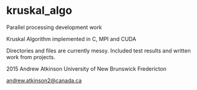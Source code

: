 # kruskal_algo
Parallel processing development work

Kruskal Algorithm implemented in C, MPI and CUDA

Directories and files are currently messy.  Included test results and written work from projects.

2015 Andrew Atkinson
University of New Brunswick Fredericton

andrew.atkinson2@canada.ca
